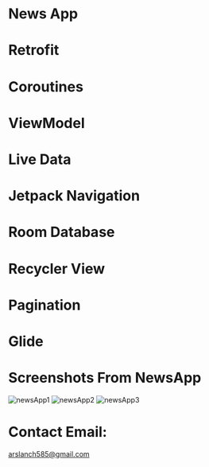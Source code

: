 # News App

# Retrofit
# Coroutines
# ViewModel
# Live Data
# Jetpack Navigation
# Room Database
# Recycler View
# Pagination
# Glide

# Screenshots From NewsApp
![newsApp1](https://user-images.githubusercontent.com/51151820/171380553-45cbd413-22c5-4c8f-9e67-3fc7ff830130.PNG)
![newsApp2](https://user-images.githubusercontent.com/51151820/171380879-a8fe5bc7-1e82-4634-aed9-e0aa33e2b300.PNG)
![newsApp3](https://user-images.githubusercontent.com/51151820/171380917-6f97060c-59cd-461b-ac94-aad9e9199bfc.PNG)

# Contact Email:
arslanch585@gmail.com
